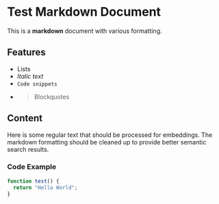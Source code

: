 # Test Markdown Document

This is a **markdown** document with various formatting.

## Features
- Lists
- *Italic text*
- `Code snippets`
- > Blockquotes

## Content
Here is some regular text that should be processed for embeddings. The markdown formatting should be cleaned up to provide better semantic search results.

### Code Example
```javascript
function test() {
  return "Hello World";
}
```
